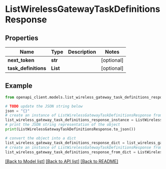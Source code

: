# ListWirelessGatewayTaskDefinitionsResponse


## Properties

Name | Type | Description | Notes
------------ | ------------- | ------------- | -------------
**next_token** | **str** |  | [optional] 
**task_definitions** | **List** |  | [optional] 

## Example

```python
from openapi_client.models.list_wireless_gateway_task_definitions_response import ListWirelessGatewayTaskDefinitionsResponse

# TODO update the JSON string below
json = "{}"
# create an instance of ListWirelessGatewayTaskDefinitionsResponse from a JSON string
list_wireless_gateway_task_definitions_response_instance = ListWirelessGatewayTaskDefinitionsResponse.from_json(json)
# print the JSON string representation of the object
print(ListWirelessGatewayTaskDefinitionsResponse.to_json())

# convert the object into a dict
list_wireless_gateway_task_definitions_response_dict = list_wireless_gateway_task_definitions_response_instance.to_dict()
# create an instance of ListWirelessGatewayTaskDefinitionsResponse from a dict
list_wireless_gateway_task_definitions_response_from_dict = ListWirelessGatewayTaskDefinitionsResponse.from_dict(list_wireless_gateway_task_definitions_response_dict)
```
[[Back to Model list]](../README.md#documentation-for-models) [[Back to API list]](../README.md#documentation-for-api-endpoints) [[Back to README]](../README.md)


